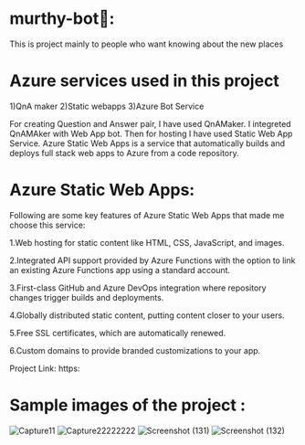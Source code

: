 # murthy-bot🧳:

This is project mainly to people who want knowing about the new places 


# Azure services used in this project

1)QnA maker 2)Static webapps 3)Azure Bot Service

For creating Question and Answer pair, I have used QnAMaker. I integreted QnAMAker with Web App bot. Then for hosting I have used Static Web App Service. Azure Static Web Apps is a service that automatically builds and deploys full stack web apps to Azure from a code repository.

# Azure Static Web Apps: 

Following are some key features of Azure Static Web Apps that made me choose this service:

1.Web hosting for static content like HTML, CSS, JavaScript, and images.

2.Integrated API support provided by Azure Functions with the option to link an existing Azure Functions app using a standard account.

3.First-class GitHub and Azure DevOps integration where repository changes trigger builds and deployments.

4.Globally distributed static content, putting content closer to your users.

5.Free SSL certificates, which are automatically renewed.

6.Custom domains to provide branded customizations to your app.

Project Link: https:

# Sample images of the project :

![Capture11](https://user-images.githubusercontent.com/96176668/171934310-f888679e-ac33-4ea5-89bb-c24f8065d2c9.PNG)
![Capture22222222](https://user-images.githubusercontent.com/96176668/171934320-126f2bc7-69c3-431f-97dc-3fd2b2b91c71.PNG)
![Screenshot (131)](https://user-images.githubusercontent.com/96176668/171934368-487b359e-64c1-46f1-af2b-c7fe120ddd41.png)
![Screenshot (132)](https://user-images.githubusercontent.com/96176668/171934382-f086e243-8a15-480d-b08b-9b96462fb33b.png)
